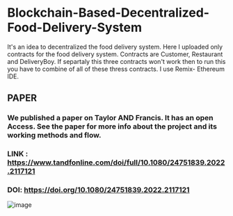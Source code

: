 # Blockchain-Based-Decentralized-Food-Delivery-System
It's an idea to decentralized the food delivery system. Here I uploaded only contracts for the food delivery system. Contracts are Customer, Restaurant and DeliveryBoy. If separtaly this three contracts won't work then to run this you have to combine of all of these thress contracts. 
I use Remix- Ethereum IDE.


## PAPER

### We published a paper on Taylor AND Francis. It has an open Access. See the paper for more info about the project and its working methods and flow.
### LINK : https://www.tandfonline.com/doi/full/10.1080/24751839.2022.2117121
### DOI: https://doi.org/10.1080/24751839.2022.2117121

![image](https://user-images.githubusercontent.com/52384280/217449433-3c87ac91-1786-4f8f-b2bf-f21ad1c0298c.png)

